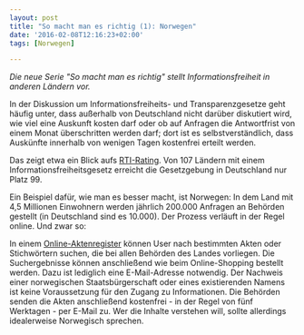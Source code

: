 ```yaml
---
layout: post
title: "So macht man es richtig (1): Norwegen"
date: '2016-02-08T12:16:23+02:00'
tags: [Norwegen]

---
```

<em>Die neue Serie "So macht man es richtig" stellt Informationsfreiheit in anderen Ländern vor.</em>

In der Diskussion um Informationsfreiheits- und Transparenzgesetze geht häufig unter, dass außerhalb von Deutschland nicht darüber diskutiert wird, wie viel eine Auskunft kosten darf oder ob auf Anfragen die Antwortfrist von einem Monat überschritten werden darf; dort ist es selbstverständlich, dass Auskünfte innerhalb von wenigen Tagen kostenfrei erteilt werden.

Das zeigt etwa ein Blick aufs [RTI-Rating](http://www.rti-rating.org/country-data). Von 107 Ländern mit einem Informationsfreiheitsgesetz erreicht die Gesetzgebung in Deutschland nur Platz 99.

Ein Beispiel dafür, wie man es besser macht, ist Norwegen: In dem Land mit 4,5 Millionen Einwohnern werden jährlich 200.000 Anfragen an Behörden gestellt (in Deutschland sind es 10.000). Der Prozess verläuft in der Regel online. Und zwar so:

In einem [Online-Aktenregister](https://oep.no/) können User nach bestimmten Akten oder Stichwörtern suchen, die bei allen Behörden des Landes vorliegen. Die Suchergebnisse können anschließend wie beim Online-Shopping bestellt werden. Dazu ist lediglich eine E-Mail-Adresse notwendig. Der Nachweis einer norwegischen Staatsbürgerschaft oder eines existierenden Namens ist keine Voraussetzung für den Zugang zu Informationen. Die Behörden senden die Akten anschließend kostenfrei - in der Regel von fünf Werktagen - per E-Mail zu. Wer die Inhalte verstehen will, sollte allerdings idealerweise Norwegisch sprechen.
